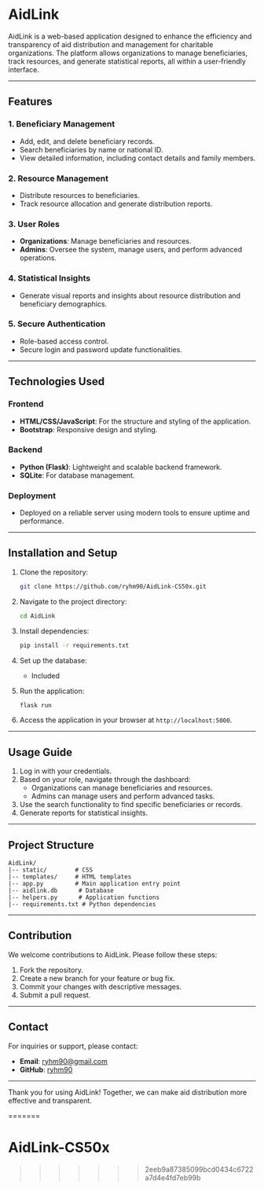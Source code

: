 # AidLink

AidLink is a web-based application designed to enhance the efficiency and transparency of aid distribution and management for charitable organizations. The platform allows organizations to manage beneficiaries, track resources, and generate statistical reports, all within a user-friendly interface.

---

## Features

### 1. **Beneficiary Management**
- Add, edit, and delete beneficiary records.
- Search beneficiaries by name or national ID.
- View detailed information, including contact details and family members.

### 2. **Resource Management**
- Distribute resources to beneficiaries.
- Track resource allocation and generate distribution reports.

### 3. **User Roles**
- **Organizations**: Manage beneficiaries and resources.
- **Admins**: Oversee the system, manage users, and perform advanced operations.

### 4. **Statistical Insights**
- Generate visual reports and insights about resource distribution and beneficiary demographics.

### 5. **Secure Authentication**
- Role-based access control.
- Secure login and password update functionalities.

---

## Technologies Used

### Frontend
- **HTML/CSS/JavaScript**: For the structure and styling of the application.
- **Bootstrap**: Responsive design and styling.

### Backend
- **Python (Flask)**: Lightweight and scalable backend framework.
- **SQLite**: For database management.

### Deployment
- Deployed on a reliable server using modern tools to ensure uptime and performance.

---

## Installation and Setup

1. Clone the repository:
   ```bash
   git clone https://github.com/ryhm90/AidLink-CS50x.git
   ```

2. Navigate to the project directory:
   ```bash
   cd AidLink
   ```

3. Install dependencies:
   ```bash
   pip install -r requirements.txt
   ```

4. Set up the database:
   - Included

5. Run the application:
   ```bash
   flask run
   ```

6. Access the application in your browser at `http://localhost:5000`.

---

## Usage Guide

1. Log in with your credentials.
2. Based on your role, navigate through the dashboard:
   - Organizations can manage beneficiaries and resources.
   - Admins can manage users and perform advanced tasks.
3. Use the search functionality to find specific beneficiaries or records.
4. Generate reports for statistical insights.

---

## Project Structure

```
AidLink/
|-- static/        # CSS
|-- templates/     # HTML templates
|-- app.py         # Main application entry point
|-- aidlink.db      # Database
|-- helpers.py      # Application functions
|-- requirements.txt # Python dependencies
```

---

## Contribution

We welcome contributions to AidLink. Please follow these steps:

1. Fork the repository.
2. Create a new branch for your feature or bug fix.
3. Commit your changes with descriptive messages.
4. Submit a pull request.

---

## Contact

For inquiries or support, please contact:
- **Email**: ryhm90@gmail.com
- **GitHub**: [ryhm90](https://github.com/ryhm90/)

---

Thank you for using AidLink! Together, we can make aid distribution more effective and transparent.

=======
# AidLink-CS50x
>>>>>>> 2eeb9a87385099bcd0434c6722a7d4e4fd7eb99b
